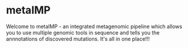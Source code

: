# metaIMP

Welcome to metaIMP - an integrated metagenomic pipeline which allows you to use multiple genomic tools in sequence and tells you the annnotations of discovered mutations.
It's all in one place!!!
